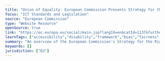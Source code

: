 ```yaml
---
title: "Union of Equality: European Commission Presents Strategy for the Rights of Persons with Disabilities 2021-2030"
focus: "ICT Standards and Legislation"
source: "European Commission"
type: "Website Resource"
openSource: true
link: "https://ec.europa.eu/social/main.jsp?langId=en&catId=1137&furtherNews=yes&newsId=9938"
learnTags: ["accessibility","disability","framework","bias","fairness","ict","inclusivePractice","regulation"]
summary: "An overview of the European Commission's Strategy for the Rights of Persons with Disabilities 2021-2030."
keywords: []
jurisdiction: ["EU"]
---
```

